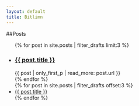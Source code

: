 ```yaml
---
layout: default
title: Bitlimn
---
```


##Posts
<ul class="index">
	{% for post in site.posts | filter_drafts limit:3 %}
		<li class="exp">
			<h3><a href="{{ post.url }}">{{ post.title }}</a></h3>
			{{ post | only_first_p | read_more: post.url }}
		</li>
	{% endfor %}
	<br>
	{% for post in site.posts | filter_drafts offset:3 %}
		<li class="exp"><a href="{{ post.url }}">{{ post.title }}</a></li>
	{% endfor %}
</ul>
